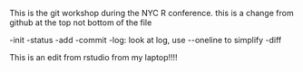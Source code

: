 This is the git workshop during the NYC R  conference.
this is a change from github at the top not bottom of the file

-init
-status
-add
-commit
-log: look at log, use --oneline to simplify 
-diff

This is an edit from rstudio from my laptop!!!!

